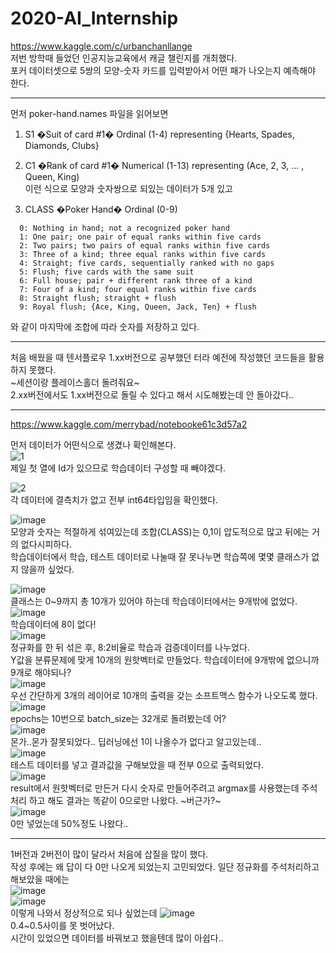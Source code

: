 # 2020-AI_Internship
https://www.kaggle.com/c/urbanchanllange \
저번 방학때 들었던 인공지능교육에서 캐글 챌린지를 개최했다.  
포커 데이터셋으로 5쌍의 모양-숫자 카드를 입력받아서 어떤 패가 나오는지 예측해야 한다.  


----------------------------------------------------------------------------

먼저 poker-hand.names 파일을 읽어보면
   1) S1 �Suit of card #1�
      Ordinal (1-4) representing {Hearts, Spades, Diamonds, Clubs}
   2) C1 �Rank of card #1�
      Numerical (1-13) representing (Ace, 2, 3, ... , Queen, King)  
이런 식으로 모양과 숫자쌍으로 되있는 데이터가 5개 있고 

   11) CLASS �Poker Hand�
      Ordinal (0-9)

      0: Nothing in hand; not a recognized poker hand 
      1: One pair; one pair of equal ranks within five cards
      2: Two pairs; two pairs of equal ranks within five cards
      3: Three of a kind; three equal ranks within five cards
      4: Straight; five cards, sequentially ranked with no gaps
      5: Flush; five cards with the same suit
      6: Full house; pair + different rank three of a kind
      7: Four of a kind; four equal ranks within five cards
      8: Straight flush; straight + flush
      9: Royal flush; {Ace, King, Queen, Jack, Ten} + flush
      
와 같이 마지막에 조합에 따라 숫자를 저장하고 있다.  

------------------------------------------------------------------------

처음 배웠을 때 텐서플로우 1.xx버전으로 공부했던 터라 예전에 작성했던 코드들을 활용하지 못했다.  
~세션이랑 플레이스홀더 돌려줘요~  
2.xx버전에서도 1.xx버전으로 돌릴 수 있다고 해서 시도해봤는데 안 돌아갔다..

-----------------------------------------------------------------
https://www.kaggle.com/merrybad/notebooke61c3d57a2  

먼저 데이터가 어떤식으로 생겼나 확인해본다.  
![1](https://user-images.githubusercontent.com/49221790/100415459-88fb7600-30bf-11eb-85e7-9e17ebaa59cc.PNG)  
제일 첫 열에 Id가 있으므로 학습데이터 구성할 때 빼야겠다.  

![2](https://user-images.githubusercontent.com/49221790/100415694-1c34ab80-30c0-11eb-95bf-8d2a75cc97d0.PNG)  
각 데이터에 결측치가 없고 전부 int64타입임을 확인했다.

![image](https://user-images.githubusercontent.com/49221790/100416191-2d31ec80-30c1-11eb-90d2-e54ff5c09212.png)  
모양과 숫자는 적절하게 섞여있는데 조합(CLASS)는 0,1이 압도적으로 많고 뒤에는 거의 없다시피하다.  
학습데이터에서 학습, 테스트 데이터로 나눌때 잘 못나누면 학습쪽에 몇몇 클래스가 없지 않을까 싶었다.

![image](https://user-images.githubusercontent.com/49221790/100416709-759dda00-30c2-11eb-9165-b7438a0d2169.png)  
클래스는 0~9까지 총 10개가 있어야 하는데 학습데이터에서는 9개밖에 없었다.  
![image](https://user-images.githubusercontent.com/49221790/100417269-e09be080-30c3-11eb-82c7-acebc0276ca8.png)  
학습데이터에 8이 없다!  
![image](https://user-images.githubusercontent.com/49221790/100418103-7edc7600-30c5-11eb-8d6f-cc59575010a4.png)  
정규화를 한 뒤 섞은 후, 8:2비율로 학습과 검증데이터를 나누었다.  
Y값을 분류문제에 맞게 10개의 원핫벡터로 만들었다. 학습데이터에 9개밖에 없으니까 9개로 해야되나?  
![image](https://user-images.githubusercontent.com/49221790/100418922-e0e9ab00-30c6-11eb-8265-737375f3c8ab.png)  
우선 간단하게 3개의 레이어로 10개의 출력을 갖는 소프트맥스 함수가 나오도록 했다.
![image](https://user-images.githubusercontent.com/49221790/100419010-ffe83d00-30c6-11eb-9e05-d65f811b6357.png)  
epochs는 10번으로 batch_size는 32개로 돌려봤는데 어?  
![image](https://user-images.githubusercontent.com/49221790/100420331-99185300-30c9-11eb-9017-5a40dd20d4b3.png)  
몬가..몬가 잘못되었다.. 딥러닝에선 1이 나올수가 없다고 알고있는데..  
![image](https://user-images.githubusercontent.com/49221790/100421107-12647580-30cb-11eb-8c0c-f2d1239c27c3.png)  
테스트 데이터를 넣고 결과값을 구해보았을 때 전부 0으로 출력되었다.  
![image](https://user-images.githubusercontent.com/49221790/100421666-2e1c4b80-30cc-11eb-94c6-d85c5dd0fe1b.png)  
result에서 원핫벡터로 만든거 다시 숫자로 만들어주려고 argmax를 사용했는데 주석처리 하고 해도 결과는 똑같이 0으로만 나왔다. ~버근가?~  
![image](https://user-images.githubusercontent.com/49221790/100425243-2e1f4a00-30d2-11eb-9414-f9c05503b62a.png)  
0만 넣었는데 50%정도 나왔다..

---------------------------------------------------------

1버전과 2버전이 많이 달라서 처음에 삽질을 많이 했다.  
작성 후에는 왜 답이 다 0만 나오게 되었는지 고민되었다.
일단 정규화를 주석처리하고 해보았을 때에는  
![image](https://user-images.githubusercontent.com/49221790/100427686-295c9500-30d6-11eb-81bf-acf28ae093de.png)  
![image](https://user-images.githubusercontent.com/49221790/100427719-36798400-30d6-11eb-9dea-9298322339aa.png)  
이렇게 나와서 정상적으로 되나 싶었는데 
![image](https://user-images.githubusercontent.com/49221790/100429124-3b3f3780-30d8-11eb-8973-3aa30701fd1f.png)  
0.4~0.5사이를 못 벗어났다.  
시간이 있었으면 데이터를 바꿔보고 했을텐데 많이 아쉽다..  
